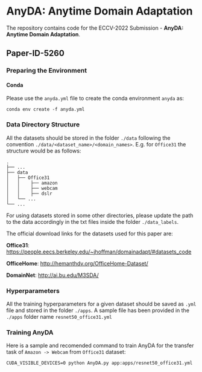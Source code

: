 # AnyDA: Anytime Domain Adaptation
The repository contains code for the ECCV-2022 Submission - **AnyDA: Anytime Domain Adaptation**.

## Paper-ID-5260

### Preparing the Environment

#### Conda 
Please use the `anyda.yml` file to create the conda environment `anyda` as:

`conda env create -f anyda.yml`

### Data Directory Structure
All the datasets should be stored in the folder `./data` following the convention `./data/<dataset_name>/<domain_names>`. E.g. for `Office31` the structure would be as follows:

    .
    ├── ...
    ├── data
    │   ├── Office31
    │   │    ├── amazon
    │   │    ├── webcam
    │   │    ├── dslr
    │   └── ...
    └── ...

For using datasets stored in some other directories, please update the path to the data accordingly in the txt files inside the folder `./data_labels`.

The official download links for the datasets used for this paper are:

**Office31**: https://people.eecs.berkeley.edu/~jhoffman/domainadapt/#datasets_code

**OfficeHome**: http://hemanthdv.org/OfficeHome-Dataset/

**DomainNet**: http://ai.bu.edu/M3SDA/

### Hyperparameters
All the training hyperparameters for a given dataset should be saved as `.yml` file and stored in the folder `./apps`. A sample file has been provided in the `./apps` folder name `resnet50_office31.yml` 

### Training AnyDA
Here is a sample and recomended command to train AnyDA for the transfer task of `Amazon -> Webcam` from `Office31` dataset:

`CUDA_VISIBLE_DEVICES=0 python AnyDA.py app:apps/resnet50_office31.yml`
